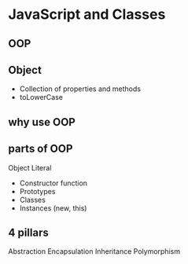 # JavaScript and Classes

## OOP

## Object
- Collection of properties and methods
- toLowerCase

## why use OOP

## parts of OOP
Object Literal

- Constructor function
- Prototypes
- Classes
- Instances (new, this)


## 4 pillars
Abstraction
Encapsulation 
Inheritance 
Polymorphism